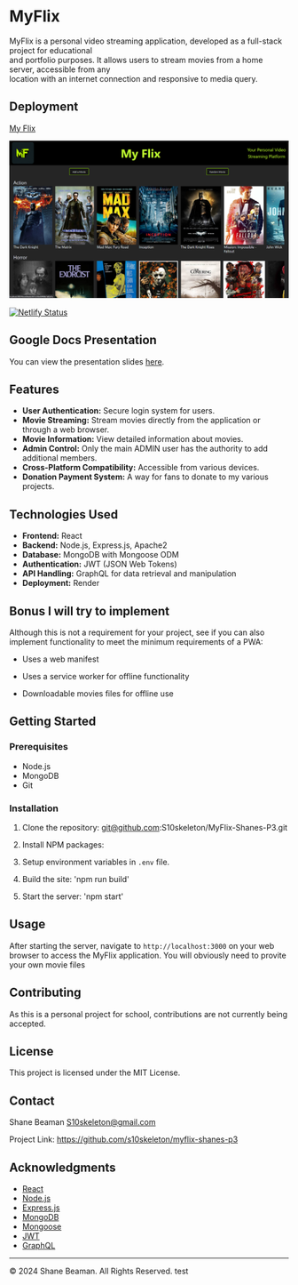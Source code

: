 # MyFlix

MyFlix is a personal video streaming application, developed as a full-stack project for educational <br>
and portfolio purposes. It allows users to stream movies from a home server, accessible from any <br>
location with an internet connection and responsive to media query.

## Deployment

[My Flix](https://myflix.mov)

![MyFlix](./client/src/assets/myflixscreenshot.png)

[![Netlify Status](https://api.netlify.com/api/v1/badges/c53ac6d8-9608-408d-be22-36d99803618e/deploy-status)](https://app.netlify.com/sites/enchanting-crumble-281136/deploys)

## Google Docs Presentation

You can view the presentation slides [here](https://docs.google.com/presentation/d/128JSFMu3_wx4gAGJpiR7IASmtEKmcJ-j7Wwim_KI3wg/edit?usp=drive_link).

## Features

- **User Authentication:** Secure login system for users.
- **Movie Streaming:** Stream movies directly from the application or through a web browser.
- **Movie Information:** View detailed information about movies.
- **Admin Control:** Only the main ADMIN user has the authority to add additional members.
- **Cross-Platform Compatibility:** Accessible from various devices.
- **Donation Payment System:** A way for fans to donate to my various projects.

## Technologies Used

- **Frontend:** React
- **Backend:** Node.js, Express.js, Apache2
- **Database:** MongoDB with Mongoose ODM
- **Authentication:** JWT (JSON Web Tokens)
- **API Handling:** GraphQL for data retrieval and manipulation
- **Deployment:** Render

## Bonus I will try to implement

Although this is not a requirement for your project, see if you can also implement functionality to meet the minimum requirements of a PWA:

- Uses a web manifest

- Uses a service worker for offline functionality

- Downloadable movies files for offline use

## Getting Started

### Prerequisites

- Node.js
- MongoDB
- Git

### Installation

1. Clone the repository: git@github.com:S10skeleton/MyFlix-Shanes-P3.git

2. Install NPM packages:

3. Setup environment variables in `.env` file.

4. Build the site: 'npm run build'

5. Start the server: 'npm start'

## Usage

After starting the server, navigate to `http://localhost:3000` on your web browser to access the MyFlix application. You will obviously need to provite your own movie files

## Contributing

As this is a personal project for school, contributions are not currently being accepted.

## License

This project is licensed under the MIT License.

## Contact

Shane Beaman S10skeleton@gmail.com

Project Link: https://github.com/s10skeleton/myflix-shanes-p3

## Acknowledgments

- [React](https://reactjs.org/)
- [Node.js](https://nodejs.org/)
- [Express.js](https://expressjs.com/)
- [MongoDB](https://www.mongodb.com/)
- [Mongoose](https://mongoosejs.com/)
- [JWT](https://jwt.io/)
- [GraphQL](https://graphql.org/)

---

© 2024 Shane Beaman. All Rights Reserved.
test